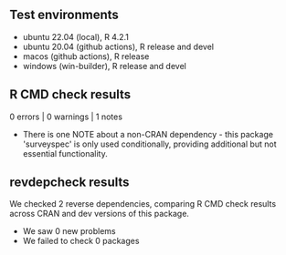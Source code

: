 ## Test environments

- ubuntu 22.04 (local), R 4.2.1
- ubuntu 20.04 (github actions), R release and devel
- macos (github actions), R release
- windows (win-builder), R release and devel

## R CMD check results

0 errors | 0 warnings | 1 notes

- There is one NOTE about a non-CRAN dependency - this package 'surveyspec' is only used conditionally, providing additional but not essential functionality.

## revdepcheck results

We checked 2 reverse dependencies, comparing R CMD check results across CRAN and dev versions of this package.

- We saw 0 new problems
- We failed to check 0 packages
